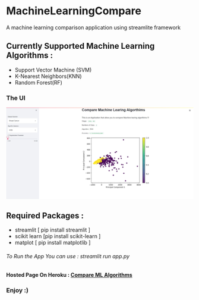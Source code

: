 # MachineLearningCompare
A machine learning comparison application using streamlite framework 

## Currently Supported Machine Learning Algorithms  : 
*  Support Vector Machine (SVM)
*  K-Nearest Neighbors(KNN)     
*  Random Forest(RF) 

### The UI 
![alt text](./asset/img/ui.png)


## Required Packages  : 
*  streamlit [ pip install streamlit    ]
*  scikit learn [pip install scikit-learn ]       
*  matplot [ pip install matplotlib ]     

###### To Run the App You can use : streamlit run app.py  

#### Hosted Page On Heroku  :  [Compare ML Algorithms](https://machinelearningcompare.herokuapp.com/)

### Enjoy :) 
